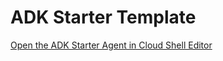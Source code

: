 # ADK Starter Template

[Open the ADK Starter Agent in Cloud Shell Editor](https://shell.cloud.google.com/cloudshell/editor?cloudshell_git_repo=https://github.com/koverholt/adk-starter-template.git&cloudshell_open_in_editor=agent/agent.py&cloudshell_print=guide.md)
